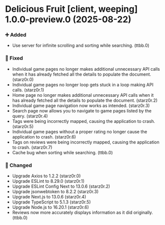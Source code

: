 Delicious Fruit [client, weeping] 1.0.0-preview.0 (2025-08-22)
====================================

### ➕ Added

- Use server for infinite scrolling and sorting while searching. (ttbb.0)

### 🔧 Fixed

- Individual game pages no longer makes additional unnecessary API calls when it has already fetched all the details to populate the document. (starz0r.0)
- Individual game pages no longer loop gets stuck in a loop making API calls. (starz0r.1)
- Home page no longer makes additional unnecessary API calls when it has already fetched all the details to populate the document. (starz0r.2)
- Individual game page navigation now works as intended. (starz0r.3)
- Search page now allows you to navigate to game pages listed by the query. (starz0r.4)
- Tags were being incorrectly mapped, causing the application to crash. (starz0r.5)
- Individual game pages without a proper rating no longer cause the application to crash. (starz0r.6)
- Tags on reviews were being incorrectly mapped, causing the application to crash. (starz0r.7)
- Cache bug when sorting while searching. (ttbb.0)

### 🔄 Changed

- Upgrade Axios to 1.2.2 (starz0r.0)
- Upgrade ESLint to 8.29.0 (starz0r.1)
- Upgrade ESLint Config Next to 13.0.6 (starz0r.2)
- Upgrade jsonwebtoken to 8.2.2 (starz0r.3)
- Upgrade Next.js to 13.0.6 (starz0r.4)
- Upgrade TypeScript to 5.1.3 (starz0r.5)
- Upgrade Node.js to 16.20.1 (starz0r.6)
- Reviews now more accurately displays information as it did originally. (ttbb.0)
